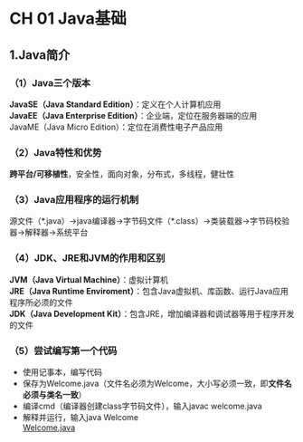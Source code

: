 # CH 01 Java基础
## 1.Java简介
### （1）Java三个版本
**JavaSE（Java Standard Edition）**：定义在个人计算机应用  
**JavaEE（Java Enterprise Edition）**：企业端，定位在服务器端的应用  
JavaME（Java Micro Edition）：定位在消费性电子产品应用
### （2）Java特性和优势
**跨平台/可移植性**，安全性，面向对象，分布式，多线程，健壮性
### （3）Java应用程序的运行机制
源文件（\*.java）→java编译器→字节码文件（\*.class）→类装载器→字节码校验器→解释器→系统平台
### （4）JDK、JRE和JVM的作用和区别
**JVM（Java Virtual Machine）**：虚拟计算机  
**JRE（Java Runtime Enviroment）**：包含Java虚拟机、库函数、运行Java应用程序所必须的文件  
**JDK（Java Development Kit）**：包含JRE，增加编译器和调试器等用于程序开发的文件
### （5）尝试编写第一个代码
- 使用记事本，编写代码
- 保存为Welcome.java（文件名必须为Welcome，大小写必须一致，即**文件名必须与类名一致**）
- 编译cmd（编译器创建class字节码文件），输入javac welcome.java
- 解释并运行，输入java Welcome  
[Welcome.java](Welcome.java)
